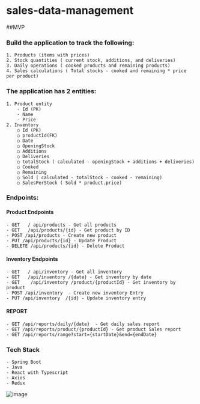 # sales-data-management

##MVP

### Build the application to track the following: 

	1. Products (items with prices)
	2. Stock quantities ( current stock, additions, and deliveries)
	3. Daily operations ( cooked products and remaining products)
	4. Sales calculations ( Total stocks - cooked and remaining * price per product)

### The application has 2 entities: 
	1. Product entity
		- Id (PK)
		- Name 
		- Price
	2. Inventory 
		○ Id (PK)
		○ productId(FK)
		○ Date
		○ OpeningStock
		○ Additions
		○ Deliveries
		○ totalStock ( calculated - openingStock + additions + deliveries)
		○ Cooked 
		○ Remaining
		○ Sold ( calculated - totalStock - cooked - remaining)
		○ SalesPerStock ( Sold * product.price)

### Endpoints:

#### Product Endpoints
	
 	- GET   / api/products - Get all products
	- GET   /api/products/{id} - Get product by ID
	- POST /api/products - Create new product
	- PUT /api/products/{id} - Update Product 
	- DELETE /api/products/{id} - Delete Product

#### Inventory Endpoints

	- GET   / api/inventory - Get all inventory 
	- GET   /api/inventory /{date} - Get inventory by date
	- GET    /api/inventory /product/{productId} - Get inventory by product
	- POST /api/inventory  - Create new inventory Entry 
	- PUT /api/inventory  /{id} - Update inventory entry


#### REPORT 

	- GET /api/reports/daily/{date}  - Get daily sales report
	- GET /api/reports/product/{productId} - Get product Sales report
	- GET /api/reports/range?start={startDate}&end={endDate}

### Tech Stack

	- Spring Boot 
	- Java
	- React with Typescript
	- Axios
	- Redux

![image](https://github.com/user-attachments/assets/19f35e9f-7547-4876-a645-6fdf55a1c084)

